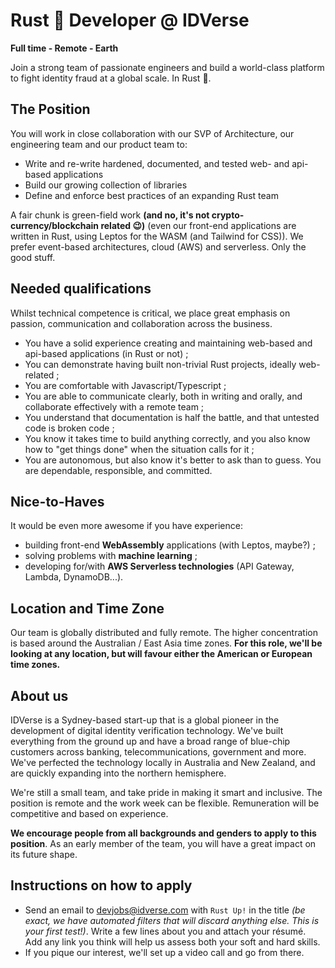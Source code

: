 # Rust 🦀 Developer @ IDVerse

**Full time - Remote - Earth**

Join a strong team of passionate engineers and build a world-class platform to fight identity fraud at a global scale. In Rust 🦀.

## The Position

You will work in close collaboration with our SVP of Architecture, our engineering team and our product team to:

- Write and re-write hardened, documented, and tested web- and api-based applications
- Build our growing collection of libraries
- Define and enforce best practices of an expanding Rust team

A fair chunk is green-field work **(and no, it's not crypto-currency/blockchain related 😉)**
(even our front-end applications are written in Rust, using Leptos for the WASM (and Tailwind for CSS)).
We prefer event-based architectures, cloud (AWS) and serverless. Only the good stuff.

## Needed qualifications

Whilst technical competence is critical, we place great emphasis on passion, communication and collaboration across the business.

- You have a solid experience creating and maintaining web-based and api-based applications (in Rust or not) ;
- You can demonstrate having built non-trivial Rust projects, ideally web-related ;
- You are comfortable with Javascript/Typescript ;
- You are able to communicate clearly, both in writing and orally, and collaborate effectively with a remote team ;
- You understand that documentation is half the battle, and that untested code is broken code ;
- You know it takes time to build anything correctly, and you also know how to "get things done" when the situation calls for it ;
- You are autonomous, but also know it's better to ask than to guess. You are dependable, responsible, and committed.

## Nice-to-Haves

It would be even more awesome if you have experience:

- building front-end **WebAssembly** applications (with Leptos, maybe?) ;
- solving problems with **machine learning** ;
- developing for/with **AWS Serverless technologies** (API Gateway, Lambda, DynamoDB...).

## Location and Time Zone

Our team is globally distributed and fully remote.
The higher concentration is based around the Australian / East Asia time zones.
**For this role, we'll be looking at any location, but will favour either the American or European time zones.**

## About us

IDVerse is a Sydney-based start-up that is a global pioneer in the development of digital identity verification technology. We've built everything from the ground up and have a broad range of blue-chip customers across banking, telecommunications, government and more. We've perfected the technology locally in Australia and New Zealand, and are quickly expanding into the northern hemisphere.

We're still a small team, and take pride in making it smart and inclusive.
The position is remote and the work week can be flexible.
Remuneration will be competitive and based on experience.

**We encourage people from all backgrounds and genders to apply to this position**. As an early member of the team, you will have a great impact on its future shape.

## Instructions on how to apply

- Send an email to devjobs@idverse.com with `Rust Up!` in the title _(be exact, we have automated filters that will discard anything else. This is your first test!)_. 
  Write a few lines about you and attach your résumé.  
  Add any link you think will help us assess both your soft and hard skills.
- If you pique our interest, we'll set up a video call and go from there.

